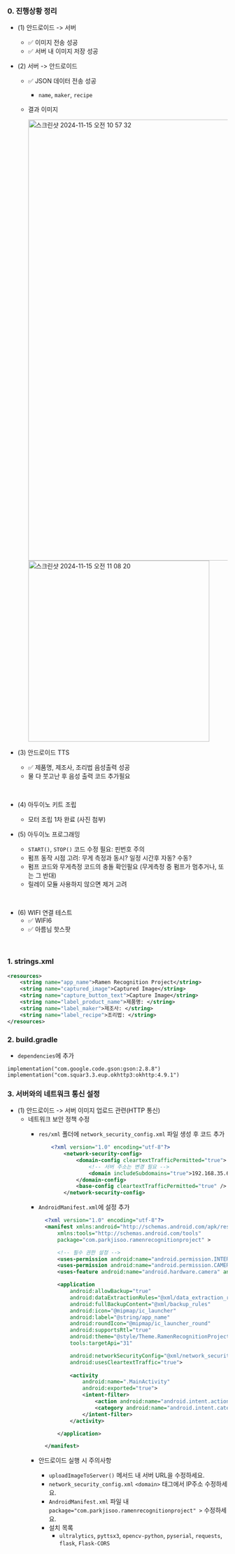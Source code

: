 ### 0. 진행상황 정리

- (1) 안드로이드 -> 서버
  - ✅ 이미지 전송 성공
  - ✅ 서버 내 이미지 저장 성공
- (2) 서버 -> 안드로이드
  - ✅ JSON 데이터 전송 성공
      - `name`, `maker`, `recipe`
  - 결과 이미지
    
      <img width="1008" alt="스크린샷 2024-11-15 오전 10 57 32" src="https://github.com/user-attachments/assets/237e9d66-7062-4398-868f-f02f814025c2">
      <img width="414" alt="스크린샷 2024-11-15 오전 11 08 20" src="https://github.com/user-attachments/assets/2c090b96-0746-402f-b1f1-e1f9c79976a5">



- (3) 안드로이드 TTS
  - ✅ 제품명, 제조사, 조리법 음성출력 성공
  - 물 다 붓고난 후 음성 출력 코드 추가필요
<br>

- (4) 아두이노 키트 조립
  - 모터 조립 1차 완료 (사진 첨부)

- (5) 아두이노 프로그래밍
  - `START()`, `STOP()` 코드 수정 필요: 핀번호 주의
  - 펌프 동작 시점 고려: 무게 측정과 동시? 일정 시간후 자동? 수동? 
  - 펌프 코드와 무게측정 코드의 충돌 확인필요 (무게측정 중 펌프가 멈추거나, 또는 그 반대)
  - 릴레이 모듈 사용하지 않으면 제거 고려

<br>

- (6) WIFI 연결 테스트
  - ✅ WIFI6
  - ✅ 아름님 핫스팟



<br>

### 1. strings.xml
```xml
<resources>
    <string name="app_name">Ramen Recognition Project</string>
    <string name="captured_image">Captured Image</string>
    <string name="capture_button_text">Capture Image</string>
    <string name="label_product_name">제품명: </string>
    <string name="label_maker">제조사: </string>
    <string name="label_recipe">조리법: </string>
</resources>
```

### 2. build.gradle
- `dependencies`에 추가
  
```
implementation("com.google.code.gson:gson:2.8.8")
implementation("com.squar3.3.eup.okhttp3:okhttp:4.9.1")
```

### 3. 서버와의 네트워크 통신 설정

- (1) 안드로이드 -> 서버 이미지 업로드 관련(HTTP 통신)
  - 네트워크 보안 정책 수정
    - `res/xml` 폴더에 `network_security_config.xml` 파일 생성 후 코드 추가
      ```xml
          <?xml version="1.0" encoding="utf-8"?>
              <network-security-config>
                  <domain-config cleartextTrafficPermitted="true">
                      <!-- 서버 주소는 변경 필요 -->
                      <domain includeSubdomains="true">192.168.35.61</domain>
                  </domain-config>
                  <base-config cleartextTrafficPermitted="true" />
              </network-security-config>
      ```
            
    - `AndroidManifest.xml`에 설정 추가   
      ```xml
        <?xml version="1.0" encoding="utf-8"?>
        <manifest xmlns:android="http://schemas.android.com/apk/res/android"
            xmlns:tools="http://schemas.android.com/tools"
            package="com.parkjisoo.ramenrecognitionproject" >

            <!-- 필수 권한 설정 -->
            <uses-permission android:name="android.permission.INTERNET" />
            <uses-permission android:name="android.permission.CAMERA" />
            <uses-feature android:name="android.hardware.camera" android:required="true" />

            <application
                android:allowBackup="true"
                android:dataExtractionRules="@xml/data_extraction_rules"
                android:fullBackupContent="@xml/backup_rules"
                android:icon="@mipmap/ic_launcher"
                android:label="@string/app_name"
                android:roundIcon="@mipmap/ic_launcher_round"
                android:supportsRtl="true"
                android:theme="@style/Theme.RamenRecognitionProject"
                tools:targetApi="31"

                android:networkSecurityConfig="@xml/network_security_config"
                android:usesCleartextTraffic="true">
        
                <activity
                    android:name=".MainActivity"
                    android:exported="true">
                    <intent-filter>
                        <action android:name="android.intent.action.MAIN" />
                        <category android:name="android.intent.category.LAUNCHER" />
                    </intent-filter>
                </activity>

            </application>

        </manifest>

      ```

    - 안드로이드 실행 시 주의사항
      - `uploadImageToServer()` 메서드 내 서버 URL을 수정하세요.
      - `network_security_config.xml` `<domain>` 태그에서 IP주소 수정하세요.
      - `AndroidManifest.xml` 파일 내 `package="com.parkjisoo.ramenrecognitionproject" >` 수정하세요.
      - 설치 목록
        - `ultralytics`, `pyttsx3`, `opencv-python`, `pyserial`, `requests`, `flask`, `Flask-CORS`

